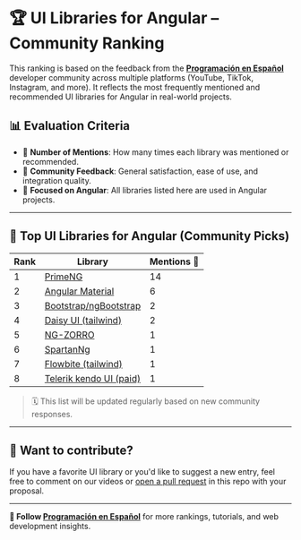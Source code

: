 # 🏆 UI Libraries for Angular – Community Ranking

This ranking is based on the feedback from the **[Programación en Español](https://www.youtube.com/@programacion-es)** developer community across multiple platforms (YouTube, TikTok, Instagram, and more). It reflects the most frequently mentioned and recommended UI libraries for Angular in real-world projects.

## 📊 Evaluation Criteria

- 🔁 **Number of Mentions**: How many times each library was mentioned or recommended.
- 💬 **Community Feedback**: General satisfaction, ease of use, and integration quality.
- 📌 **Focused on Angular**: All libraries listed here are used in Angular projects.

---

## 🥇 Top UI Libraries for Angular (Community Picks)

| Rank | Library                                                             | Mentions 🔁 |
| ---- | ------------------------------------------------------------------- | ----------- |
| 1    | [PrimeNG](https://primeng.org/)                                     | 14          |
| 2    | [Angular Material](https://material.angular.io/)                    | 6           |
| 3    | [Bootstrap/ngBootstrap](https://ng-bootstrap.github.io/)            | 2           |
| 4    | [Daisy UI (tailwind)](https://daisyui.com/)                         | 2           |
| 5    | [NG-ZORRO](https://ng.ant.design/)                                  | 1           |
| 6    | [SpartanNg](https://spartan.ng/)                                    | 1           |
| 7    | [Flowbite (tailwind)](https://flowbite.com/)                        | 1           |
| 8    | [Telerik kendo UI (paid)](https://www.telerik.com/kendo-angular-ui) | 1           |

> 🗓️ This list will be updated regularly based on new community responses.

---

## 💬 Want to contribute?

If you have a favorite UI library or you'd like to suggest a new entry, feel free to comment on our videos or [open a pull request](https://github.com/) in this repo with your proposal.

---

**🎥 Follow [Programación en Español](https://www.youtube.com/@programacion-es)** for more rankings, tutorials, and web development insights.
